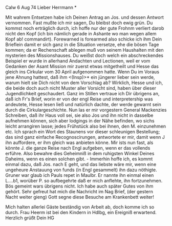  Calw 6 Aug 74
Lieber Herrmann <Mogl>*

Mit wahrem Entsetzen habe ich Deinen Antrag an Jos. und dessen Antwort vernommen. Fast mußte ich mir sagen, Du bleibst doch ewig grün. Du kommst noch erträglich durch, ich hoffe nur der gute Frohnm verliert darob nicht den Kopf (ich bin nämlich gerade in Ashante wo man wegen allem Kopf ab! commandirt). Forewarned is forearmed also schicke ich ihm Dein Brieflein damit er sich ganz in die Situation versetze, ehe die bösen Tage kommen; da er Rechenschaft ablegen muß von seinem Haushalten mit den mysterien des Missionshauses. Du weißst doch welch ein abschreckendes Beispiel er wurde in allerhand Andachten und Lectionen, weil er vom Gedanken der Asant Mission mir zuerst etwas mitgetheilt und Hesse das gleich ins Cirkular vom 30 April aufgenommen hatte. Wenn Du im Voraus jene Ahnung hattest, daß ihm <(Insp)>* ein jüngerer lieber sein werde, warum hielt sie Dich nicht von dem Vorschlag ab? Wirklich, Hesse und ich, die beide doch auch nicht Muster aller Vorsicht sind, haben über dieser Jugendlichkeit geschaudert. 
Ganz im Stillen vertraue ich Dir übrigens an, daß ich Fr's Brief, worin er von der engl Reise und interpretership was andeutete, Hesse lesen ließ und natürlich dachte, der werde gewarnt sein durch die Cirkulargeschichte. Nun las er mir vorgestern General Mackenzies Schreiben, daß ihr Haus voll sei, sie also Jos und ihn nicht in dasselbe aufnehmen können, sich aber lodgings in der Nähe befinden, wo sichs leicht arrangiren lasse; jedes Frühstück also bei ihnen, den M. einzunehmen etc. Ich sprach ein Wort des Staunens vor dieser schleunigen Bestellung; das sind ganz einfache Recognoscirungen, antwortete er mir, damit wenn J ihn auffordere, er ihm gleich was anbieten könne. Mir ists nun fast, als könnte J. die ganze Reise nach Engl aufgeben, wenn er das vollends erführe. Also bewahre dies Geheimniß in dem ruhigsten Winkel Deines Daheims, wenn es einen solchen gibt. - Immerhin hoffe ich, es kommt einmal dazu, daß Jos. nach E geht, und das liebste wäre mir, wenn eine ungeheure Anstauung von funds (in Engl gesammelt) ihn dazu nöthigte. 
Gruner war glaub ich Pauls repet in Maulbr. Er nannte ihn einmal einen L....b1, worüber P. so aufbegehrte daß er mich anflehte, ihn fortzunehmen. Bös gemeint wars übrigens nicht. Ich habe auch später Gutes von ihm gehört. 
Sehr gefreut hat mich die Nachricht im Nag Brief, (der gestern Nacht weiter gieng) Gott segne diese Besuche am Krankenbett weiter!

Mich halten allerlei Gäste beständig von Arbeit ab, doch komme ich so durch. Frau Heerm ist bei den Kindern in Hdlbg, ein Ereigniß erwartend. 
 Herzlich grüßt Dein HG
